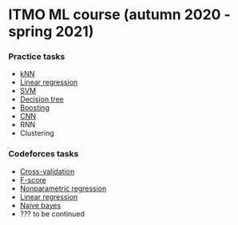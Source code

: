 # ITMO ML course (autumn 2020 - spring 2021)

### Practice tasks
- [kNN](lab/notebooks/knn.ipynb)
- [Linear regression](lab/notebooks/linear-regression.ipynb)
- [SVM](lab/notebooks/svm.ipynb)
- [Decision tree](lab/notebooks/decision-trees.ipynb)
- [Boosting](lab/notebooks/boost.ipynb)
- [CNN](lab/notebooks/cnn.ipynb)
- RNN
- Clustering

### Codeforces tasks
- [Cross-validation](src/codeforces/cross_validation.cpp)
- [F-score](src/codeforces/f_score.cpp)
- [Nonparametric regression](src/codeforces/nonparametric_regression.cpp)
- [Linear regression](src/codeforces/linear_regression.cpp)
- [Naive bayes](src/codeforces/bayes.py)
- ??? to be continued
